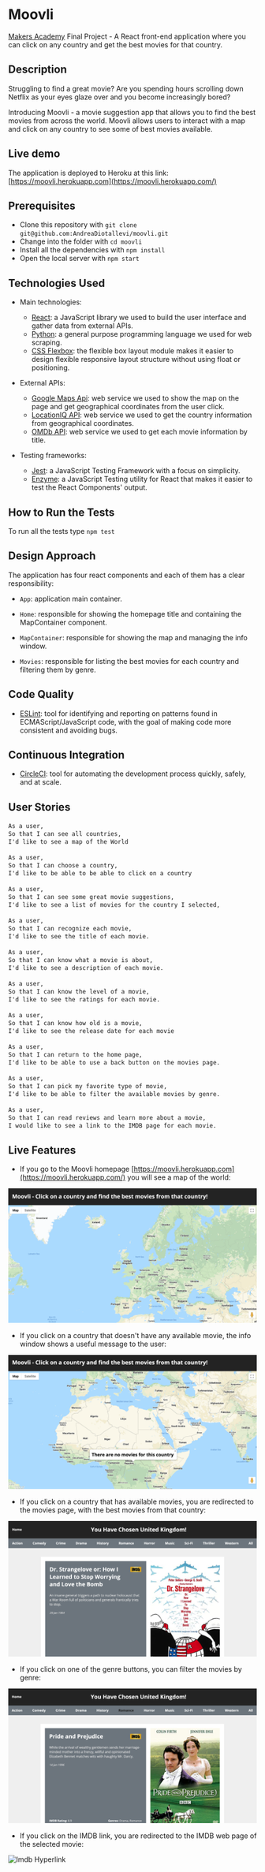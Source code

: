 # Moovli

[Makers Academy](https://makers.tech/) Final Project - A React front-end application where you can click on any country and get the best movies for that country.

## Description

Struggling to find a great movie? Are you spending hours scrolling down Netflix as your eyes glaze over and you become increasingly bored?

Introducing Moovli - a movie suggestion app that allows you to find the best movies from across the world. Moovli allows users to interact with a map and click on any country to see some of best movies available.

## Live demo

The application is deployed to Heroku at this link: [https://moovli.herokuapp.com](https://moovli.herokuapp.com/)

## Prerequisites

* Clone this repository with ```git clone git@github.com:AndreaDiotallevi/moovli.git```
* Change into the folder with ```cd moovli```
* Install all the dependencies with ```npm install```
* Open the local server with ```npm start```

## Technologies Used

- Main technologies:
  * [React](https://reactjs.org/): a JavaScript library we used to build the user interface and gather data from external APIs.
  * [Python](https://www.python.org/): a general purpose programming language we used for web scraping.
  * [CSS Flexbox](https://developer.mozilla.org/en-US/docs/Web/CSS/CSS_Flexible_Box_Layout/Basic_Concepts_of_Flexbox): the flexible box layout module makes it easier to design flexible responsive layout structure without using float or positioning.
  
- External APIs:
  * [Google Maps Api](https://developers.google.com/maps/documentation): web service we used to show the map on the page and get geographical coordinates from the user click.
  * [LocationIQ API](https://locationiq.com/docs): web service we used to get the country information from geographical coordinates.
  * [OMDb API](http://www.omdbapi.com/): web service we used to get each movie information by title.
  
  
- Testing frameworks:
  * [Jest](https://jestjs.io/): a JavaScript Testing Framework with a focus on simplicity.
  * [Enzyme](https://www.npmjs.com/package/enzyme): a JavaScript Testing utility for React that makes it easier to test the React Components' output.

## How to Run the Tests

To run all the tests type ```npm test```

## Design Approach

The application has four react components and each of them has a clear responsibility:

  - ```App```: application main container.
  
  - ```Home```: responsible for showing the homepage title and containing the MapContainer component.
  
  - ```MapContainer```: responsible for showing the map and managing the info window.
  
  - ```Movies```: responsible for listing the best movies for each country and filtering them by genre.

## Code Quality

* [ESLint](https://eslint.org/): tool for identifying and reporting on patterns found in ECMAScript/JavaScript code, with the goal of making code more consistent and avoiding bugs.

## Continuous Integration

* [CircleCI](https://circleci.com/): tool for automating the development process quickly, safely, and at scale.

## User Stories

```
As a user,
So that I can see all countries,
I'd like to see a map of the World

As a user,
So that I can choose a country,
I'd like to be able to be able to click on a country

As a user,
So that I can see some great movie suggestions,
I'd like to see a list of movies for the country I selected,

As a user,
So that I can recognize each movie,
I'd like to see the title of each movie.

As a user,
So that I can know what a movie is about,
I'd like to see a description of each movie.

As a user,
So that I can know the level of a movie,
I'd like to see the ratings for each movie.

As a user,
So that I can know how old is a movie,
I'd like to see the release date for each movie

As a user,
So that I can return to the home page,
I'd like to be able to use a back button on the movies page.

As a user,
So that I can pick my favorite type of movie,
I'd like to be able to filter the available movies by genre.

As a user,
So that I can read reviews and learn more about a movie,
I would like to see a link to the IMDB page for each movie.

```

## Live Features

* If you go to the Moovli homepage [https://moovli.herokuapp.com](https://moovli.herokuapp.com/) you will see a map of the world:

![Homapage](./images/1-homepage.png)

* If you click on a country that doesn't have any available movie, the info window shows a useful message to the user:

![No Movies](./images/2-no-movies.png)

* If you click on a country that has available movies, you are redirected to the movies page, with the best movies from that country:

![Movies](./images/3-movies.png)

* If you click on one of the genre buttons, you can filter the movies by genre:

![Filter Movies by Genre](./images/4-filter-by-genre.png)

* If you click on the IMDB link, you are redirected to the IMDB web page of the selected movie:

![Imdb Hyperlink](./images/5-imdb.png)
